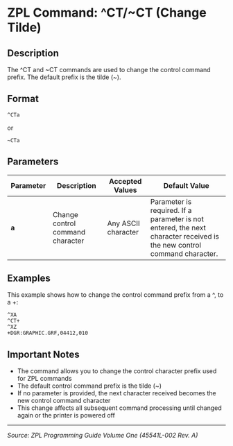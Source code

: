 # ZPL Command: ^CT/~CT (Change Tilde)

## Description
The ^CT and ~CT commands are used to change the control command prefix. The default prefix is the tilde (~).

## Format
```
^CTa
```
or
```
~CTa
```

## Parameters
| Parameter | Description | Accepted Values | Default Value |
|-----------|-------------|----------------|---------------|
| **a** | Change control command character | Any ASCII character | Parameter is required. If a parameter is not entered, the next character received is the new control command character. |

## Examples
This example shows how to change the control command prefix from a ^, to a +:

```
^XA
^CT+
^XZ
+DGR:GRAPHIC.GRF,04412,010
```

## Important Notes
- The command allows you to change the control character prefix used for ZPL commands
- The default control command prefix is the tilde (~)
- If no parameter is provided, the next character received becomes the new control command character
- This change affects all subsequent command processing until changed again or the printer is powered off

---
*Source: ZPL Programming Guide Volume One (45541L-002 Rev. A)*